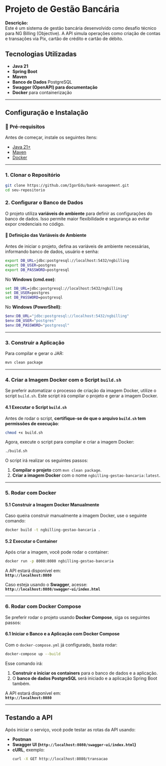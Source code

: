 # Projeto de Gestão Bancária

**Descrição:**  
Este é um sistema de gestão bancária desenvolvido como desafio técnico para NG Billing (Objective). A API simula operações como criação de contas e transações via Pix, cartão de crédito e cartão de débito.

## Tecnologias Utilizadas
- **Java 21**
- **Spring Boot**
- **Maven**
- **Banco de Dados** PostgreSQL
- **Swagger (OpenAPI) para documentação**
- **Docker** para containerização

---

## Configuração e Instalação

### 🔹 **Pré-requisitos**
Antes de começar, instale os seguintes itens:
- [Java 21+](https://www.oracle.com/java/technologies/javase/jdk21-archive-downloads.html)
- [Maven](https://maven.apache.org/download.cgi)
- [Docker](https://www.docker.com/get-started)

---

### **1. Clonar o Repositório**
```sh
git clone https://github.com/IgorEdu/bank-management.git
cd seu-repositorio
```

### **2. Configurar o Banco de Dados**

O projeto utiliza **variáveis de ambiente** para definir as configurações do banco de dados. Isso permite maior flexibilidade e segurança ao evitar expor credenciais no código.

#### 🔹 **Definição das Variáveis de Ambiente**
Antes de iniciar o projeto, defina as variáveis de ambiente necessárias, informando banco de dados, usuário e senha:

```sh
export DB_URL=jdbc:postgresql://localhost:5432/ngbilling
export DB_USER=postgres
export DB_PASSWORD=postgresql
```

No **Windows (cmd.exe)**:
```cmd
set DB_URL=jdbc:postgresql://localhost:5432/ngbilling
set DB_USER=postgres
set DB_PASSWORD=postgresql
```

No **Windows (PowerShell)**:
```powershell
$env:DB_URL="jdbc:postgresql://localhost:5432/ngbilling"
$env:DB_USER="postgres"
$env:DB_PASSWORD="postgresql"
```

---

### **3. Construir a Aplicação**
Para compilar e gerar o JAR:
```sh
mvn clean package
```

---

### **4. Criar a Imagem Docker com o Script `build.sh`**
Se preferir automatizar o processo de criação da imagem Docker, utilize o script `build.sh`. Este script irá compilar o projeto e gerar a imagem Docker.

#### **4.1 Executar o Script `build.sh`**
Antes de rodar o script, **certifique-se de que o arquivo `build.sh` tem permissões de execução**:
```sh
chmod +x build.sh
```

Agora, execute o script para compilar e criar a imagem Docker:
```sh
./build.sh
```

O script irá realizar os seguintes passos:
1. **Compilar o projeto** com `mvn clean package`.
2. **Criar a imagem Docker** com o nome `ngbilling-gestao-bancaria:latest`.

---

### **5. Rodar com Docker**

#### **5.1 Construir a Imagem Docker Manualmente**
Caso queira construir manualmente a imagem Docker, use o seguinte comando:
```sh
docker build -t ngbilling-gestao-bancaria .
```

#### **5.2 Executar o Container**
Após criar a imagem, você pode rodar o container:
```sh
docker run -p 8080:8080 ngbilling-gestao-bancaria
```

A API estará disponível em:  
**`http://localhost:8080`**

Caso esteja usando o **Swagger**, acesse:  
**`http://localhost:8080/swagger-ui/index.html`**

---

### **6. Rodar com Docker Compose**

Se preferir rodar o projeto usando **Docker Compose**, siga os seguintes passos:

#### **6.1 Iniciar o Banco e a Aplicação com Docker Compose**
Com o `docker-compose.yml` já configurado, basta rodar:
```sh
docker-compose up --build
```

Esse comando irá:
1. **Construir e iniciar os containers** para o banco de dados e a aplicação.
2. O **banco de dados PostgreSQL** será iniciado e a aplicação Spring Boot também.

A API estará disponível em:  
**`http://localhost:8080`**

---

## **Testando a API**
Após iniciar o serviço, você pode testar as rotas da API usando:
- **Postman**
- **Swagger UI (`http://localhost:8080/swagger-ui/index.html`)**
- **cURL**, exemplo:
  ```sh
  curl -X GET http://localhost:8080/transacao
  ```